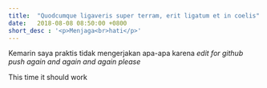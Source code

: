 ```yaml
---
title:  "Quodcumque ligaveris super terram, erit ligatum et in coelis"
date:   2018-08-08 08:50:00 +0800
short_desc : '<p>Menjaga<br>hati</p>' 
---
```


Kemarin saya praktis tidak mengerjakan apa-apa karena *edit for github push again and again and again please*

This time it should work